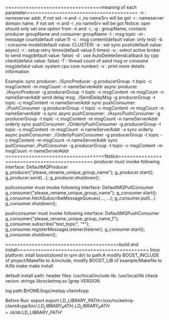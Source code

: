 =================================meaning of each parameter======================================
-n	: nameserver addr, if not set -n and -i ,no nameSrv will be got
-i	: nameserver domain name,  if not set -n and -i ,no nameSrv will be got
	Notice: oper should only set one option from -n and -i, 
-g	: groupName, contains producer groupName and consumer groupName
-t	: msg topic
-m	: message count(default value:1)
-c 	: msg content(default value: only test)
-b	: consume model(default value: CLUSTER)
-a	: set sync push(default value: async)
-r	: setup retry times(default value:5 times)
-u	: select active broker to send msg(default value: false)
-d	: use AutoDeleteSendcallback by cpp client(defalut value: false)
-T	: thread count of send msg or consume msg(defalut value: system cpu core number)
-v 	: print more details information

Example:
	sync producer: ./SyncProducer -g producerGroup -t topic -c msgContent -m msgCount -n nameServerAddr
	async producer: ./AsyncProducer  -g producerGroup -t topic -c msgContent -m msgCount -n nameServerAddr 
       send delay msg: ./SendDelayMsg  -g producerGroup -t topic -c msgContent -n nameServerAddr
	sync pushConsumer: ./PushConsumer  -g producerGroup -t topic -c msgContent -m msgCount -n nameServerAddr -s sync
	async pushConsumer: ./AsyncPushConsumer  -g producerGroup -t topic -c msgContent -m msgCount -n nameServerAddr
	orderly sync pushConsumer:  ./OrderlyPushConsumer -g producerGroup -t topic -c msgContent -m msgCount -n nameServerAddr -s sync
	orderly async pushConsumer: ./OrderlyPushConsumer -g producerGroup -t topic -c msgContent -m msgCount -n nameServerAddr
	sync pullConsumer:./PullConsumer  -g producerGroup -t topic -c msgContent -m msgCount -n nameServerAddr 
==================================Notice=============================================
producer must invoke following interface:
DefaultMQProducer g_producer("please_rename_unique_group_name");
g_producer.start();
g_producer.send(...);
g_producer.shutdown();


pullconsumer must invoke following interface:
DefaultMQPullConsumer     g_consumer("please_rename_unique_group_name");
g_consumer.start();
g_consumer.fetchSubscribeMessageQueues(..., ...);
g_consumer.pull(...)
g_consumer.shutdown();


pushconsumer must invoke following interface:
DefaultMQPushConsumer g_consumer("please_rename_unique_group_name_1");
g_consumer.subscribe("test_topic", "*");
g_consumer.registerMessageListener(listener);
g_consumer.start();
g_consumer.shutdown();

=======================================build and install=============================================
linux platform:
intall boost(stored in rpm dir) to path:A
modify BOOST_INCLUDE of project/Makefile to A/include, modify BOOST_LIB of example/Makefile to A/lib 
make
make install

default install path:
header files: /usr/local/include
lib: /usr/local/lib
check verion:
      strings librocketmq.so |grep VERSION

log path:$HOME/logs/metaq-client4cpp

Before Run:
export export LD_LIBRARY_PATH=/xxx/rocketmq-client4cpp/bin/:$LD_LIBRARY_PATH;LD_LIBRARY_PATH=/A/lib:$LD_LIBRARY_PATH'
